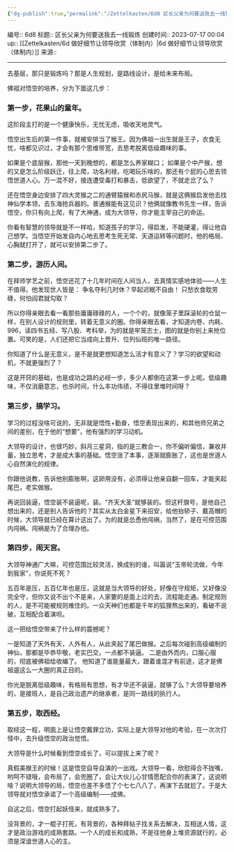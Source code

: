 ```yaml
---
{"dg-publish":true,"permalink":"/Zettelkasten/6d8 区长父亲为何要送我去一线锻炼/","dgPassFrontmatter":true}
---
```


编号:: 6d8
标题:: 区长父亲为何要送我去一线锻炼
创建时间:: 2023-07-17 00:04
up:: [[Zettelkasten/6d 做好细节让领导欣赏（体制内）\|6d 做好细节让领导欣赏（体制内）]]
来源:: 

---
去基层，那只是锻炼吗？那是人生规划，是路线设计，是给未来布局。

佛祖对悟空的培养，分为下面这几步：

### 第一步，花果山的童年。
这阶段主打的是一个健康快乐，无忧无虑，吸收天地灵气。

悟空出生后的第一件事，就被安排当了猴王。因为佛祖一出生就是王子，衣食无忧，啥都见识过，才会有那个思维带宽，去思考脱离低级趣味的事。

如果是个底层猴，那他一天到晚想的，都是怎么养家糊口；
如果是个中产猴，想的又是怎么阶级跃迁，往上爬，功名利禄，吃喝玩乐啥的，那还有个屁的心思去领悟世道人心。万一混不好，接连遭受毒打和暴击，低欲望了，不就走岔了么？

还在悟空身边安排了四大灵猴之二的通臂猿猴和赤尻马猴，就是这俩猴启发他去找神仙学本领，去东海抢兵器的。普通猴能有这见识？他俩就像教书先生一样，告诉悟空，你只有向上爬，有了大神通，成为大领导，你才能主宰自己的命运。

你看有智慧的领导就是不一样哈，知道孩子的学习，得启发，不能硬灌，得让他自己想学。当悟空开始发自内心地去思考生死无常、天道运转等问题时，他的格局、心胸就打开了，就可以安排第二步了。

### 第二步，游历人间。
在拜师学艺之前，悟空还花了十几年时间在人间当人，去真情实感地体验——人生不值得。他发现世人皆是：
争名夺利几时休？早起迟眠不自由！
只愁衣食耽劳碌，何怕阎君就勾取？

所以你得亲眼去看一看那些庸庸碌碌的人，一个个的，就像笼子里踩滚轮的仓鼠一样，在别人设计的规则里，转着无意义的圈。你得亲眼去看，才知道内卷、内耗、996，读四书五经、写八股、考科举，为的就是牢笼志士，图的就是你别上来抢位置。可笑的是，人们还把它当成向上晋升、位列仙班的唯一路径。

你知道了什么是无意义，是不是就更想知道怎么活才有意义了？学习的欲望和动机，不就更强烈了？

这是开窍的基础，也是成功之路的必经一步，多少人都倒在这第一步上呢。低级趣味，不仅消磨意志，也杀时间，什么丰功伟绩，不得往里堆时间呀？

### 第三步，搞学习。
学习的过程没啥可说的，无非就是悟性+勤奋，悟空表现出来的，和其他师兄弟之间的差别，在于他的“想要”，他有强烈的学习动机。

大领导的设计，也很巧妙，斜月三星洞，指的是三教合一，你不偏听偏信，兼收并蓄，独立思考，才是成大事的基础。悟空涨了本事，逐渐就膨胀了，这也是世道人心自然演化的规律。

你跟他说教，告诉他别膨胀啊，这卵用没有，必须得让他亲自翻一回车，才能夹起尾巴，老实做猴。

再说回装逼，悟空装不装逼呢，装。“齐天大圣”就够装的。但这杆旗号，是他自己想出来的，还是别人告诉他的？其实从太白金星下来招安，给他抬轿子、戴高帽的时候，大领导就已经在算计这出了。为的就是怂恿他闯祸，当然了，是在可控范围内闯祸。闯祸是为了合理办他。

### 第四步，闹天宫。
大领导神通广大嘛，可控范围比较灵活，换成别的谁，叫嚣说“玉帝轮流做，今年到我家”，你说死不死？

五百年是压，五百亿年也是压，这就是当大领导的好处，好像在守规矩，又好像没完全守，但你又说不出个不是来，人家要的是面上过的去，流程能走通。制定规则的人，是不可能被规则难住的。一众天神们也都是千年的狐狸熬出来的，看破不说破，互相配合着演呗。

这一把给悟空带来了什么样的震撼呢？

一是知道了天外有天，人外有人，从此夹起了尾巴做猴。之后每次碰到高级编制的神仙，那都是毕恭毕敬，老实巴交，一点都不装逼。
二是由外而内，口服心服的，彻底被佛祖给收编了。
他知道了谁能量最大，跟着谁混才有前途，这才是佛祖遛这么一大圈的真正目的。

你光是脱离低级趣味，有格局有思想，有才华还不装逼，就够了么？大领导要培养的，是接班人，是自己政治遗产的继承者，是同一路线的执行人。

### 第五步，取西经。
取经这一程，明面上是让悟空戴罪立功，实际上是大领导对他的考验，在一次次打怪中，去升级悟空的政治觉悟。

大领导是什么时候看到悟空成长了，可以提拔上来了呢？

真假美猴王的时候！这是悟空自导自演的一出戏。大领导一看，欣慰得合不拢嘴，哟呵不错哦，会布局了，会兜圈了，会让大伙儿心甘情愿配合你的表演了，这说明啥？说明大领导的局，悟空也差不多悟了个七七八八了，再演下去就尬了。于是大领导就对悟空承诺了一个高级编制——成佛。

自这之后，悟空打起妖怪来，就成熟多了。

没背景的，才一棍子打死，有背景的，各种拜帖子找关系去解决，互相送人情，这才是政治游戏的成熟套路。一个人的成长和成熟，不是往他身上堆资源就行的，必须是深谙世道人心的主。